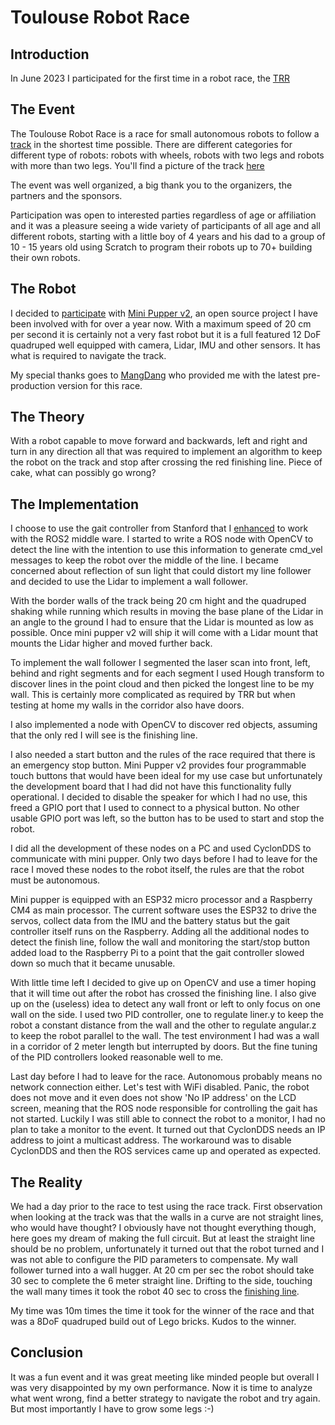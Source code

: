 # Toulouse Robot Race

## Introduction

In June 2023 I participated for the first time in a robot race, the [TRR](http://www.toulouse-robot-race.org)

## The Event

The Toulouse Robot Race is a race for small autonomous  robots to  follow a [track](http://www.toulouse-robot-race.org/wp-content/uploads/2023/02/piste.png) in the shortest time possible. There are different categories for different type of robots: robots with wheels, robots with two legs and robots with more than two legs. You'll find a picture of the track [here](media/IMG-0875.jpg)

The event was well organized, a big thank you to the organizers, the partners and the sponsors.

Participation was open to interested parties regardless of age or affiliation and it was a pleasure seeing a wide variety of participants of all age and all different robots, starting with a little boy of 4 years and his dad to a group of 10 - 15 years old using Scratch to program their robots up to 70+ building their own robots.

## The Robot

I decided to [participate](media/IMG-0873.jpg) with [Mini Pupper v2](https://www.kickstarter.com/projects/336477435/mini-pupper-2-open-source-ros2-robot-kit-for-dreamers), an open source project I have been involved with for over a year now. With a maximum speed of 20 cm per second it is certainly not a very fast robot but it is a full featured 12 DoF quadruped well equipped with camera, Lidar, IMU and other sensors. It has what is required to navigate the track.

My special thanks goes to [MangDang](https://www.mangdang.net) who provided me with the latest pre-production version for this race.

## The Theory

With a robot capable to move forward and backwards, left and right and turn in any direction all that was required to implement an algorithm to keep the robot on the track and stop after crossing the red finishing line. Piece of cake, what can possibly go wrong?

## The Implementation

I choose to use the gait controller from Stanford that I [enhanced](https://github.com/hdumcke/StanfordQuadruped/tree/mini_pupper_ros2) to work with the ROS2 middle ware. I started to write a ROS node with OpenCV to detect the line with the intention to use this information to generate cmd_vel messages to keep the robot over the middle of the line. I became concerned about reflection of sun light that could distort my line follower and decided to use the Lidar to implement a wall follower.

With the border walls of the track being 20 cm hight and the quadruped shaking while running which results in moving the base plane of the Lidar in an angle to the ground I had to ensure that the Lidar is mounted as low as possible. Once mini pupper v2 will ship it will come with a Lidar mount that mounts the Lidar higher and moved further back.

To implement the wall follower I segmented the laser scan into front, left, behind and right segments and for each segment I used Hough transform to discover lines in the point cloud and then picked the longest line to be my wall. This is certainly more complicated as required by TRR but when testing at home my walls in the corridor also have doors.

I also implemented a node with OpenCV to discover red objects, assuming that the only red I will see is the finishing line.

I also needed a start button and the rules of the race required that there is an emergency stop button. Mini Pupper v2 provides four programmable touch buttons that would have been ideal for my use case but unfortunately the development board that I had did not have this functionality fully operational. I decided to disable the speaker for which I had no use, this freed a GPIO port that I used to connect to a physical button. No other usable GPIO port was left, so the button has to be used to start and stop the robot.

I did all the development of these nodes on a PC and used CyclonDDS to communicate with mini pupper. Only two days before I had to leave for the race I moved these nodes to the robot itself, the rules are that the robot must be autonomous.

Mini pupper is equipped with an ESP32 micro processor and a Raspberry CM4 as main processor. The current software uses the ESP32 to drive the servos, collect data from the IMU and the battery status but the gait controller itself runs on the Raspberry. Adding all the additional nodes to detect the finish line, follow the wall and monitoring the start/stop button added load to the Raspberry Pi to a point that the gait controller slowed down so much that it became unusable.

With little time left I decided to give up on OpenCV and use a timer hoping that it will time out after the robot has crossed the finishing line. I also give up on the (useless) idea to detect any wall front or left to only focus on one wall on the side. I used two PID controller, one to regulate liner.y to keep the robot a constant distance from the wall and the other to regulate angular.z to keep the robot parallel to the wall. The test environment I had was a wall in a corridor of 2 meter length but interrupted by doors. But the fine tuning of the PID controllers looked reasonable well to me.

Last day before I had to leave for the race. Autonomous probably means no network connection either. Let's test with WiFi disabled. Panic, the robot does not move and it even does not show 'No IP address' on the LCD screen, meaning that the ROS node responsible for controlling the gait has not started. Luckily I was still able to connect the robot to a monitor,  I had no plan to take a monitor to the event. It turned out that CyclonDDS needs an IP address to joint a multicast address. The workaround was to disable CyclonDDS and then the ROS services came up and operated as expected.


## The Reality

We had a day prior to the race to test using the race track. First observation when looking at the track was that the walls in a curve are not straight lines, who would have thought? I obviously have not thought everything though, here goes my dream of making the full circuit. But at least the straight line should be no problem, unfortunately it turned out that the robot turned and I was not able to configure the PID parameters to compensate. My wall follower turned into a wall hugger. At 20 cm per sec the robot should take 30 sec to complete the 6 meter straight line. Drifting to the side, touching the wall many times it took the robot 40 sec to cross the [finishing line](media/IMG-79101.3gp).

My time was 10m times the time it took for the winner of the race and that was a 8DoF quadruped build out of Lego bricks. Kudos to the winner.

## Conclusion

It was a fun event and it was great meeting like minded people but overall I was very disappointed by my own performance. Now it is time to analyze what went wrong, find a better strategy to navigate the robot and try again. But most importantly I have to grow some legs :-)
